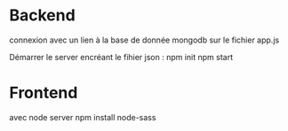 # Backend
connexion avec un lien à la base de donnée mongodb sur le fichier app.js

Démarrer le server encréant le fihier json :
npm init
npm start

# Frontend
avec node server 
npm install node-sass
